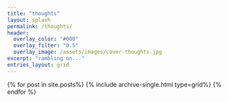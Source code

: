 ```yaml
---
title: "thoughts"
layout: splash
permalink: /thoughts/
header:
  overlay_color: "#000"
  overlay_filter: "0.5"
  overlay_image: /assets/images/cover-thoughts.jpg
excerpt: "rambling on..."
entries_layout: grid
---
```


{% for post in site.posts%}
  {% include archive-single.html type=grid%}
{% endfor %}

